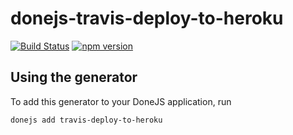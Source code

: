 # donejs-travis-deploy-to-heroku

[![Build Status](https://travis-ci.org/donejs/donejs-travis-deploy-to-heroku.svg?branch=master)](https://travis-ci.org/donejs/donejs-travis-deploy-to-heroku)
[![npm version](https://badge.fury.io/js/donejs-travis-deploy-to-heroku.svg)](http://badge.fury.io/js/donejs-travis-deploy-to-heroku)



## Using the generator

To add this generator to your DoneJS application, run

```
donejs add travis-deploy-to-heroku
```
